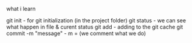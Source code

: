 what i learn

git init   - for git initialization (in the project folder)
git status  - we can see what happen in file & curent status
git add - adding to the git cache
git commit -m "message"  - m = (we comment what we do)
